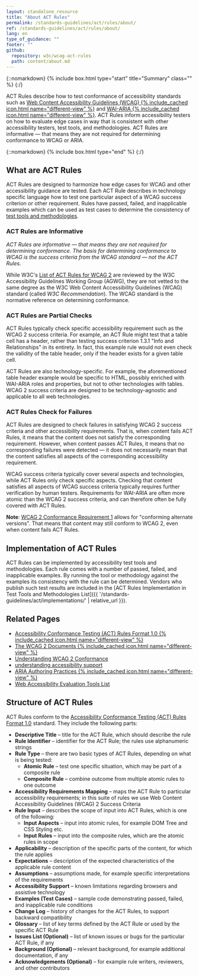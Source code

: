 ```yaml
---
layout: standalone_resource
title: "About ACT Rules"
permalink: /standards-guidelines/act/rules/about/
ref: /standards-guidelines/act/rules/about/
lang: en
type_of_guidance: ""
footer: ""
github:
  repository: w3c/wcag-act-rules
  path: content/about.md
---
```


{::nomarkdown}
{% include box.html type="start" title="Summary" class="" %}
{:/}

ACT Rules describe how to test conformance of accessibility standards such as [Web Content Accessibility Guidelines (WCAG) {% include_cached icon.html name="different-view" %}](https://www.w3.org/WAI/standards-guidelines/wcag/) and [WAI-ARIA {% include_cached icon.html name="different-view" %}](https://www.w3.org/WAI/ARIA/). ACT Rules inform accessibility testers on how to evaluate edge cases in way that is consistent with other accessibility testers, test tools, and methodologies. ACT Rules are informative — that means they are not required for determining conformance to WCAG or ARIA. 

{::nomarkdown}
{% include box.html type="end" %}
{:/}

## What are ACT Rules

ACT Rules are designed to harmonize how edge cases for WCAG and other accessibility guidance are tested. Each ACT Rule describes in technology specific language how to test one particular aspect of a WCAG success criterion or other requirement. Rules have passed, failed, and inapplicable examples which can be used as test cases to determine the consistency of [test tools and methodologies](../implementations/).

### ACT Rules are Informative

*ACT Rules are informative — that means they are not required for determining conformance. The basis for determining conformance to WCAG is the success criteria from the WCAG standard — not the ACT Rules.*

While W3C's [List of ACT Rules for WCAG 2](https://www.w3.org/WAI/standards-guidelines/act/rules/) are reviewed by the W3C Accessibility Guidelines Working Group (AGWG), they are not vetted to the same degree as the W3C Web Content Accessibility Guidelines (WCAG) standard (called *W3C Recommendation*). The WCAG standard is the normative reference on determining conformance.

### ACT Rules are Partial Checks

ACT Rules typically check specific accessibility requirement such as the WCAG 2 success criteria. For example, an ACT Rule might test that a table cell has a header, rather than testing success criterion 1.3.1 "Info and Relationships" in its entirety. In fact, this example rule would not even check the validity of the table header, only if the header exists for a given table cell.

ACT Rules are also technology-specific. For example, the aforementioned table header example would be specific to HTML, possibly enriched with WAI-ARIA roles and properties, but not to other technologies with tables. WCAG 2 success criteria are designed to be technology-agnostic and applicable to all web technologies.

### ACT Rules Check for Failures

ACT Rules are designed to check failures in satisfying WCAG 2 success criteria and other accessibility requirements. That is, when content fails ACT Rules, it means that the content does not satisfy the corresponding requirement. However, when content passes ACT Rules, it means that no corresponding failures were detected — it does not necessarily mean that the content satisfies all aspects of the corresponding accessibility requirement.

WCAG success criteria typically cover several aspects and technologies, while ACT Rules only check specific aspects. Checking that content satisfies all aspects of WCAG success criteria typically requires further verification by human testers. Requirements for WAI-ARIA are often more atomic than the WCAG 2 success criteria, and can therefore often be fully covered with ACT Rules.

**Note**: [WCAG 2 Conformance Requirement 1](https://www.w3.org/WAI/WCAG22/Understanding/conformance#cc1) allows for "conforming alternate versions". That means that content may still conform to WCAG 2, even when content fails ACT Rules.

## Implementation of ACT Rules

ACT Rules can be implemented by accessibility test tools and methodologies. Each rule comes with a number of passed, failed, and inapplicable examples. By running the tool or methodology against the examples its consistency with the rule can be determined. Vendors who publish such test results are included in the [ACT Rules Implementation in Test Tools and Methodologies List]({{ '/standards-guidelines/act/implementations/' | relative_url }}).

## Related Pages

- [Accessibility Conformance Testing (ACT) Rules Format 1.0 {% include_cached icon.html name="different-view" %}](https://www.w3.org/WAI/standards-guidelines/act/)
- [The WCAG 2 Documents {% include_cached icon.html name="different-view" %}](https://www.w3.org/WAI/standards-guidelines/wcag/docs/)
- [Understanding WCAG 2 Conformance](https://www.w3.org/WAI/WCAG22/Understanding/conformance)
- [understanding accessibility support](https://www.w3.org/WAI/WCAG22/Understanding/conformance#accessibility-support)
- [ARIA Authoring Practices {% include_cached icon.html name="different-view" %}](https://www.w3.org/WAI/ARIA/apg/)
- [Web Accessibility Evaluation Tools List](https://www.w3.org/WAI/ER/tools/)

## Structure of ACT Rules

ACT Rules conform to the [Accessibility Conformance Testing (ACT) Rules Format 1.0](https://www.w3.org/WAI/standards-guidelines/act/) standard. They include the following parts:

- **Descriptive Title** – title for the ACT Rule, which should describe the rule
- **Rule Identifier** – identifier for the ACT Rule; the rules use alphanumeric strings
- **Rule Type** – there are two basic types of ACT Rules, depending on what is being tested:
  - **Atomic Rule** – test one specific situation, which may be part of a composite rule
  - **Composite Rule** – combine outcome from multiple atomic rules to one outcome
- **Accessibility Requirements Mapping** – maps the ACT Rule to particular accessibility requirements; in this suite of rules we use Web Content Accessibility Guidelines (WCAG) 2 Success Criteria
- **Rule Input** – describes the scope of input into ACT Rules, which is one of the following:
  - **Input Aspects** – input into atomic rules, for example DOM Tree and CSS Styling etc.
  - **Input Rules** – input into the composite rules, which are the atomic rules in scope
- **Applicability** – description of the specific parts of the content, for which the rule applies
- **Expectations** – description of the expected characteristics of the applicable rule content
- **Assumptions** – assumptions made, for example specific interpretations of the requirements
- **Accessibility Support** – known limitations regarding browsers and assistive technology
- **Examples (Test Cases)** – sample code demonstrating passed, failed, and inapplicable rule conditions
- **Change Log** – history of changes for the ACT Rules, to support backward compatibility
- **Glossary** – list of key terms defined by the ACT Rule or used by the specific ACT Rule
- **Issues List (Optional)** – list of known issues or bugs for the particular ACT Rule, if any
- **Background (Optional)** – relevant background, for example additional documentation, if any
- **Acknowledgements (Optional)** – for example rule writers, reviewers, and other contributors

